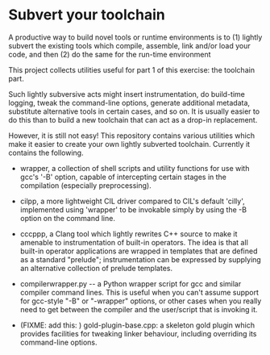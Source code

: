 # Subvert your toolchain

A productive way to build novel tools or runtime environments is to (1)
lightly subvert the existing tools which compile, assemble, link and/or
load your code, and then (2) do the same for the run-time environment

This project collects utilities useful for part 1 of this exercise: the
toolchain part.

Such lightly subversive acts might insert instrumentation, do
build-time logging, tweak the command-line options, generate additional
metadata, substitute alternative tools in certain cases, and so on.
It is usually easier to do this than to build a new toolchain that can
act as a drop-in replacement.

However, it is still not easy! This repository contains various
utilities which make it easier to create your own lightly subverted
toolchain. Currently it contains the following.

* wrapper, a collection of shell scripts and utility functions for use
with gcc's '-B' option, capable of intercepting certain stages in the
compilation (especially preprocessing).

* cilpp, a more lightweight CIL driver compared to CIL's default
'cilly', implemented using 'wrapper' to be invokable simply by using
the -B option on the command line.

* cccppp, a Clang tool which lightly rewrites C++ source to make it
amenable to instrumentation of built-in operators. The idea is that all
built-in operator applications are wrapped in templates that are
defined as a standard "prelude"; instrumentation can be expressed by
supplying an alternative collection of prelude templates.

* compilerwrapper.py -- a Python wrapper script for gcc and similar
compiler command lines. This is useful when you can't assume support
for gcc-style "-B" or "-wrapper" options, or other cases when you
really need to get between the compiler and the user/script that is
invoking it.

* (FIXME: add this: ) gold-plugin-base.cpp: a skeleton gold plugin
which provides facilities for tweaking linker behaviour, including
overriding its command-line options.
